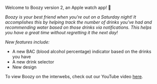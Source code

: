 Welcome to Boozy version 2, an Apple watch app! 🍹

*Boozy is your best friend when you're out on a Saturday night! It accomplishes this by helping track the number of drinks you've had and recommending water based on those drinks via notifications. This helps you have a great time without regretting it the next day!*

*New features include:*
* A new BAC (blood alcohol percentage) indicator based on the drinks you have
* A new drink selector
* New design

To view Boozy on the interwebs, check out our YouTube video [here](https://www.youtube.com/watch?v=cZHQ9Owi6W0).
